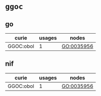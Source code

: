 # `ggoc`

## go

| curie     |   usages | nodes                                                   |
|-----------|----------|---------------------------------------------------------|
| GGOC:obol |        1 | [GO:0035956](http://purl.obolibrary.org/obo/GO_0035956) |

## nif

| curie     |   usages | nodes                                                   |
|-----------|----------|---------------------------------------------------------|
| GGOC:obol |        1 | [GO:0035956](http://purl.obolibrary.org/obo/GO_0035956) |

